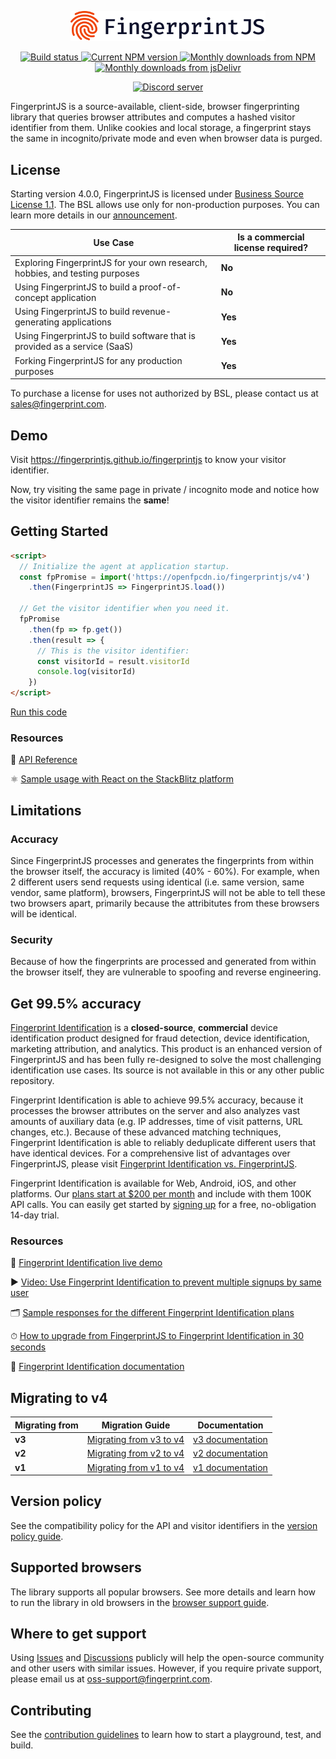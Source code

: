 <p align="center">
  <a href="https://fingerprint.com">
    <picture>
      <source media="(prefers-color-scheme: dark)" srcset="resources/logo_light.svg" />
      <source media="(prefers-color-scheme: light)" srcset="resources/logo_dark.svg" />
      <img src="resources/logo_dark.svg" alt="FingerprintJS logo" width="312px" />
    </picture>
  </a>
</p>
<p align="center">
  <a href="https://github.com/fingerprintjs/fingerprintjs/actions/workflows/test.yml">
    <img src="https://github.com/fingerprintjs/fingerprintjs/actions/workflows/test.yml/badge.svg?branch=v2" alt="Build status">
  </a>
  <a href="https://www.npmjs.com/package/@fingerprintjs/fingerprintjs">
    <img src="https://img.shields.io/npm/v/@fingerprintjs/fingerprintjs.svg" alt="Current NPM version">
  </a>
  <a href="https://www.npmjs.com/package/@fingerprintjs/fingerprintjs">
    <img src="https://img.shields.io/npm/dm/@fingerprintjs/fingerprintjs.svg" alt="Monthly downloads from NPM">
  </a>
  <a href="https://www.jsdelivr.com/package/npm/@fingerprintjs/fingerprintjs">
    <img src="https://img.shields.io/jsdelivr/npm/hm/@fingerprintjs/fingerprintjs.svg" alt="Monthly downloads from jsDelivr">
  </a>
</p>
<p align="center">
  <a href="https://discord.gg/39EpE2neBg">
    <img src="https://img.shields.io/discord/852099967190433792?style=for-the-badge&label=Discord&logo=Discord&logoColor=white" alt="Discord server">
  </a>
</p>

FingerprintJS is a source-available, client-side, browser fingerprinting library that queries browser attributes and computes a hashed visitor identifier from them. Unlike cookies and local storage, a fingerprint stays the same in incognito/private mode and even when browser data is purged.

## License

Starting version 4.0.0, FingerprintJS is licensed under [Business Source License 1.1](LICENSE).
The BSL allows use only for non-production purposes. You can learn more details in our [announcement](https://fingerprint.com/blog/fingerprintjs-license-change/).

| Use Case | Is a commercial license required?|
|----------|-----------|
| Exploring FingerprintJS for your own research, hobbies, and testing purposes | **No** |
| Using FingerprintJS to build a proof-of-concept application | **No** |
| Using FingerprintJS to build revenue-generating applications | **Yes** |
| Using FingerprintJS to build software that is provided as a service (SaaS) | **Yes** |
| Forking FingerprintJS for any production purposes | **Yes** |

To purchase a license for uses not authorized by BSL, please contact us at [sales@fingerprint.com](mailto:sales@fingerprint.com?subject=Interested%20in%20FingerprintJS%20commercial%20license).

## Demo

Visit https://fingerprintjs.github.io/fingerprintjs to know your visitor identifier.

Now, try visiting the same page in private / incognito mode and notice how the visitor identifier remains the **same**!

## Getting Started

```html
<script>
  // Initialize the agent at application startup.
  const fpPromise = import('https://openfpcdn.io/fingerprintjs/v4')
    .then(FingerprintJS => FingerprintJS.load())

  // Get the visitor identifier when you need it.
  fpPromise
    .then(fp => fp.get())
    .then(result => {
      // This is the visitor identifier:
      const visitorId = result.visitorId
      console.log(visitorId)
    })
</script>
```

[Run this code](https://stackblitz.com/edit/fpjs-4-cdn?file=index.html&devtoolsheight=100)

### Resources

📕 [API Reference](docs/api.md)

⚛️ [Sample usage with React on the StackBlitz platform](https://stackblitz.com/edit/fingerprintjs-react-demo)

## Limitations

### Accuracy
Since FingerprintJS processes and generates the fingerprints from within the browser itself, the accuracy is limited (40% - 60%). For example, when 2 different users send requests using identical (i.e. same version, same vendor, same platform), browsers, FingerprintJS will not be able to tell these two browsers apart, primarily because the attribitutes from these browsers will be identical.

### Security
Because of how the fingerprints are processed and generated from within the browser itself, they are vulnerable to spoofing and reverse engineering.

## Get 99.5% accuracy

[Fingerprint Identification](https://fingerprint.com/github/) is a **closed-source**, **commercial** device identification product designed for fraud detection, device identification, marketing attribution, and analytics. This product is an enhanced version of FingerprintJS and has been fully re-designed to solve the most challenging identification use cases. Its source is not available in this or any other public repository.

Fingerprint Identification is able to achieve 99.5% accuracy, because it processes the browser attributes on the server and also analyzes vast amounts of auxiliary data (e.g. IP addresses, time of visit patterns, URL changes, etc.). Because of these advanced matching techniques, Fingerprint Identification is able to reliably deduplicate different users that have identical devices. For a comprehensive list of advantages over FingerprintJS, please visit [Fingerprint Identification vs. FingerprintJS](https://dev.fingerprint.com/docs/pro-vs-open-source).

Fingerprint Identification is available for Web, Android, iOS, and other platforms. Our [plans start at $200 per month](https://fingerprint.com/pricing/) and include with them 100K API calls. You can easily get started by [signing up](https://dashboard.fingerprint.com/signup) for a free, no-obligation 14-day trial.

### Resources

🍿 [Fingerprint Identification live demo](https://fingerprint.com/demo)

▶️ [Video: Use Fingerprint Identification to prevent multiple signups by same user](https://www.youtube.com/watch?v=jWX9P5_jZn8)

🗂️ [Sample responses for the different Fingerprint Identification plans](https://fingerprinthub.com/playground)

⏱ [How to upgrade from FingerprintJS to Fingerprint Identification in 30 seconds](https://dev.fingerprint.com/v3/docs/migrating-from-source-available-v4)

📕 [Fingerprint Identification documentation](https://dev.fingerprint.com)

## Migrating to v4

| Migrating from | Migration Guide | Documentation |
|----------|-----------|-----------|
| **v3** | [Migrating from v3 to v4](docs/migration/v3_v4.md) | [v3 documentation](https://github.com/fingerprintjs/fingerprintjs/tree/v3) |
| **v2** | [Migrating from v2 to v4](docs/migration/v2_v4.md) | [v2 documentation](https://github.com/fingerprintjs/fingerprintjs/tree/v2) |
| **v1** | [Migrating from v1 to v4](docs/migration/v1_v4.md) | [v1 documentation](https://github.com/fingerprintjs/fingerprintjs/tree/1.8.6) |

## Version policy

See the compatibility policy for the API and visitor identifiers in the [version policy guide](docs/version_policy.md).

## Supported browsers

The library supports all popular browsers.
See more details and learn how to run the library in old browsers in the [browser support guide](docs/browser_support.md).

## Where to get support

Using [Issues](https://github.com/fingerprintjs/fingerprintjs/issues) and [Discussions](https://github.com/fingerprintjs/fingerprintjs/discussions) publicly will help the open-source community and other users with similar issues.
However, if you require private support, please email us at [oss-support@fingerprint.com](mailto:oss-support@fingerprint.com).

## Contributing

See the [contribution guidelines](contributing.md) to learn how to start a playground, test, and build.
